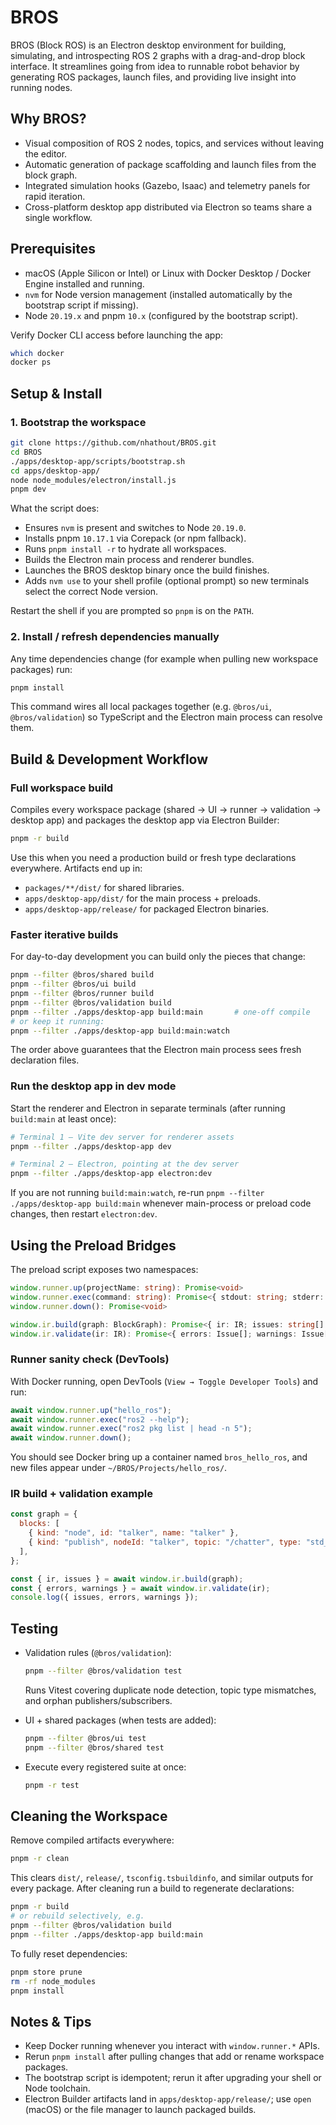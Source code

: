 # BROS

BROS (Block ROS) is an Electron desktop environment for building, simulating, and introspecting ROS 2 graphs with a drag-and-drop block interface. It streamlines going from idea to runnable robot behavior by generating ROS packages, launch files, and providing live insight into running nodes.

## Why BROS?
- Visual composition of ROS 2 nodes, topics, and services without leaving the editor.
- Automatic generation of package scaffolding and launch files from the block graph.
- Integrated simulation hooks (Gazebo, Isaac) and telemetry panels for rapid iteration.
- Cross-platform desktop app distributed via Electron so teams share a single workflow.

## Prerequisites
- macOS (Apple Silicon or Intel) or Linux with Docker Desktop / Docker Engine installed and running.
- `nvm` for Node version management (installed automatically by the bootstrap script if missing).
- Node `20.19.x` and pnpm `10.x` (configured by the bootstrap script).

Verify Docker CLI access before launching the app:

```bash
which docker
docker ps
```

## Setup & Install

### 1. Bootstrap the workspace

```bash
git clone https://github.com/nhathout/BROS.git
cd BROS
./apps/desktop-app/scripts/bootstrap.sh
cd apps/desktop-app/
node node_modules/electron/install.js
pnpm dev
```

What the script does:
- Ensures `nvm` is present and switches to Node `20.19.0`.
- Installs pnpm `10.17.1` via Corepack (or npm fallback).
- Runs `pnpm install -r` to hydrate all workspaces.
- Builds the Electron main process and renderer bundles.
- Launches the BROS desktop binary once the build finishes.
- Adds `nvm use` to your shell profile (optional prompt) so new terminals select the correct Node version.

Restart the shell if you are prompted so `pnpm` is on the `PATH`.

### 2. Install / refresh dependencies manually

Any time dependencies change (for example when pulling new workspace packages) run:

```bash
pnpm install
```

This command wires all local packages together (e.g. `@bros/ui`, `@bros/validation`) so TypeScript and the Electron main process can resolve them.

## Build & Development Workflow

### Full workspace build

Compiles every workspace package (shared → UI → runner → validation → desktop app) and packages the desktop app via Electron Builder:

```bash
pnpm -r build
```

Use this when you need a production build or fresh type declarations everywhere. Artifacts end up in:
- `packages/**/dist/` for shared libraries.
- `apps/desktop-app/dist/` for the main process + preloads.
- `apps/desktop-app/release/` for packaged Electron binaries.

### Faster iterative builds

For day-to-day development you can build only the pieces that change:

```bash
pnpm --filter @bros/shared build
pnpm --filter @bros/ui build
pnpm --filter @bros/runner build
pnpm --filter @bros/validation build
pnpm --filter ./apps/desktop-app build:main       # one-off compile
# or keep it running:
pnpm --filter ./apps/desktop-app build:main:watch
```

The order above guarantees that the Electron main process sees fresh declaration files.

### Run the desktop app in dev mode

Start the renderer and Electron in separate terminals (after running `build:main` at least once):

```bash
# Terminal 1 – Vite dev server for renderer assets
pnpm --filter ./apps/desktop-app dev

# Terminal 2 – Electron, pointing at the dev server
pnpm --filter ./apps/desktop-app electron:dev
```

If you are not running `build:main:watch`, re-run `pnpm --filter ./apps/desktop-app build:main` whenever main-process or preload code changes, then restart `electron:dev`.

## Using the Preload Bridges

The preload script exposes two namespaces:

```ts
window.runner.up(projectName: string): Promise<void>
window.runner.exec(command: string): Promise<{ stdout: string; stderr: string; code: number }>
window.runner.down(): Promise<void>

window.ir.build(graph: BlockGraph): Promise<{ ir: IR; issues: string[] }>
window.ir.validate(ir: IR): Promise<{ errors: Issue[]; warnings: Issue[] }>
```

### Runner sanity check (DevTools)

With Docker running, open DevTools (`View → Toggle Developer Tools`) and run:

```js
await window.runner.up("hello_ros");
await window.runner.exec("ros2 --help");
await window.runner.exec("ros2 pkg list | head -n 5");
await window.runner.down();
```

You should see Docker bring up a container named `bros_hello_ros`, and new files appear under `~/BROS/Projects/hello_ros/`.

### IR build + validation example

```js
const graph = {
  blocks: [
    { kind: "node", id: "talker", name: "talker" },
    { kind: "publish", nodeId: "talker", topic: "/chatter", type: "std_msgs/msg/String" },
  ],
};

const { ir, issues } = await window.ir.build(graph);
const { errors, warnings } = await window.ir.validate(ir);
console.log({ issues, errors, warnings });
```

## Testing

- Validation rules (`@bros/validation`):

  ```bash
  pnpm --filter @bros/validation test
  ```

  Runs Vitest covering duplicate node detection, topic type mismatches, and orphan publishers/subscribers.

- UI + shared packages (when tests are added):

  ```bash
  pnpm --filter @bros/ui test
  pnpm --filter @bros/shared test
  ```

- Execute every registered suite at once:

  ```bash
  pnpm -r test
  ```

## Cleaning the Workspace

Remove compiled artifacts everywhere:

```bash
pnpm -r clean
```

This clears `dist/`, `release/`, `tsconfig.tsbuildinfo`, and similar outputs for every package. After cleaning run a build to regenerate declarations:

```bash
pnpm -r build
# or rebuild selectively, e.g.
pnpm --filter @bros/validation build
pnpm --filter ./apps/desktop-app build:main
```

To fully reset dependencies:

```bash
pnpm store prune
rm -rf node_modules
pnpm install
```

## Notes & Tips
- Keep Docker running whenever you interact with `window.runner.*` APIs.
- Rerun `pnpm install` after pulling changes that add or rename workspace packages.
- The bootstrap script is idempotent; rerun it after upgrading your shell or Node toolchain.
- Electron Builder artifacts land in `apps/desktop-app/release/`; use `open` (macOS) or the file manager to launch packaged builds.
